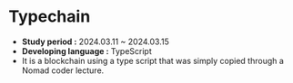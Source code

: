 # Typechain

- **Study period :** 2024.03.11 ~ 2024.03.15
- **Developing language :** TypeScript
- It is a blockchain using a type script that was simply copied through a Nomad coder lecture.
